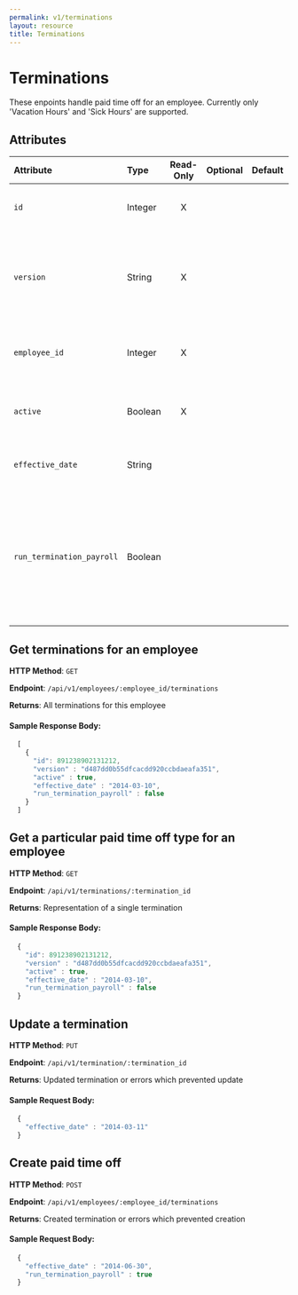 ```yaml
---
permalink: v1/terminations
layout: resource
title: Terminations
---
```


# Terminations

These enpoints handle paid time off for an employee. Currently only 'Vacation Hours' and 'Sick Hours' are supported.

## Attributes

| Attribute                     | Type              | Read-Only | Optional | Default | Description
| :----------                   |:-------------     |:---------:|:--------:|:--------|:-------------
| `id`                          | Integer           |     X     |          |         | the unique identifier of this termination
| `version`                     | String            |     X     |          |         | version of this object. See <a href="/v1/considerations/versioning/">the versioning documentation</a> for a more in depth explaination of versions
| `employee_id`                 | Integer           |     X     |          |         | id of the employee to which this information is attached
| `active`                      | Boolean           |     X     |          |         | whether the employee's termination has gone into effect.
| `effective_date`              | String            |           |          |         | the employee's last day of work
| `run_termination_payroll`     | Boolean           |           |          |         | if true, employee will recieve their last, prorated wages via an offcycle payroll. If false, they will recieve their final wages with the rest of the company


## Get terminations for an employee

**HTTP Method**: `GET`

**Endpoint**: `/api/v1/employees/:employee_id/terminations`

**Returns**: All terminations for this employee

#### Sample Response Body:

```javascript
  [
    {
      "id": 891238902131212,
      "version" : "d487dd0b55dfcacdd920ccbdaeafa351",
      "active" : true,
      "effective_date" : "2014-03-10",
      "run_termination_payroll" : false
    }
  ]
```

## Get a particular paid time off type for an employee

**HTTP Method**: `GET`

**Endpoint**: `/api/v1/terminations/:termination_id`

**Returns**: Representation of a single termination

#### Sample Response Body:

```javascript
  {
    "id": 891238902131212,
    "version" : "d487dd0b55dfcacdd920ccbdaeafa351",
    "active" : true,
    "effective_date" : "2014-03-10",
    "run_termination_payroll" : false
  }
```

## Update a termination

**HTTP Method**: `PUT`

**Endpoint**: `/api/v1/termination/:termination_id`

**Returns**: Updated termination or errors which prevented update

#### Sample Request Body:

```javascript
  {
    "effective_date" : "2014-03-11"
  }
```

## Create paid time off

**HTTP Method**: `POST`

**Endpoint**: `/api/v1/employees/:employee_id/terminations`

**Returns**: Created termination or errors which prevented creation

#### Sample Request Body:

```javascript
  {
    "effective_date" : "2014-06-30",
    "run_termination_payroll" : true
  }
```

